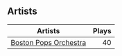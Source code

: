 ## Artists
Artists | Plays 
----- | -----: 
[Boston Pops Orchestra](/artists/boston-pops-orchestra-136372) | 40

